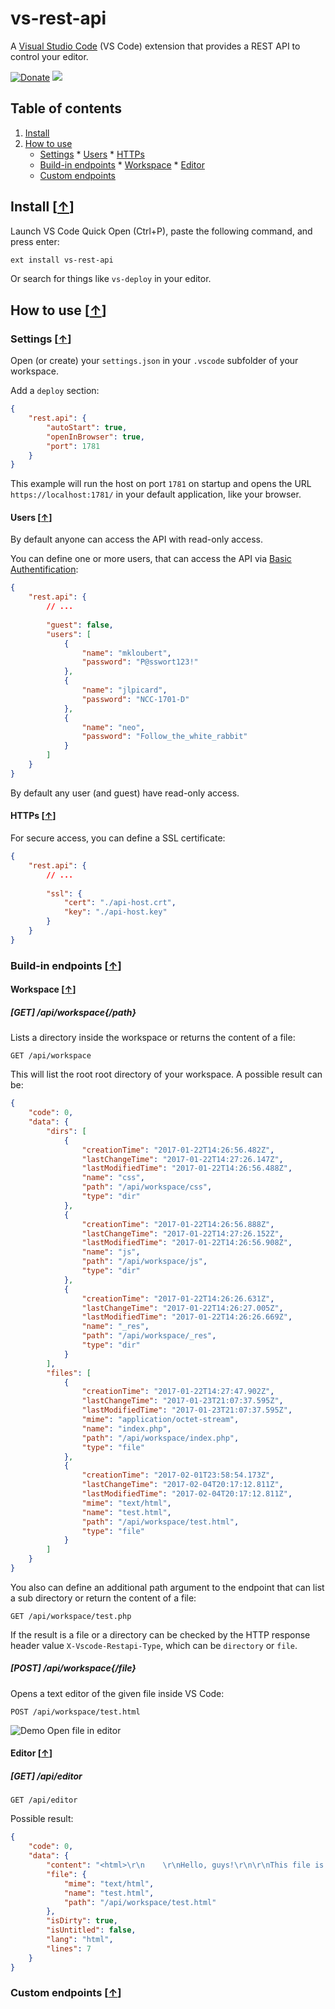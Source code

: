 # vs-rest-api

A [Visual Studio Code](https://code.visualstudio.com/) (VS Code) extension that provides a REST API to control your editor.

[![Donate](https://img.shields.io/badge/Donate-PayPal-green.svg)](https://www.paypal.com/cgi-bin/webscr?cmd=_s-xclick&hosted_button_id=9J3ZR95RJE2BA) [![](https://api.flattr.com/button/flattr-badge-large.png)](https://flattr.com/submit/auto?fid=o62pkd&url=https%3A%2F%2Fgithub.com%2Fmkloubert%2Fvs-rest-api)

## Table of contents

1. [Install](#install-)
2. [How to use](#how-to-use-)
   * [Settings](#settings-)
         * [Users](#users-)
         * [HTTPs](#https-)
   * [Build-in endpoints](#build-in-endpoints-)
         * [Workspace](#workspace-)
         * [Editor](#editor-)
   * [Custom endpoints](#custom-endpoints-)

## Install [[&uarr;](#table-of-contents)]

Launch VS Code Quick Open (Ctrl+P), paste the following command, and press enter:

```bash
ext install vs-rest-api
```

Or search for things like `vs-deploy` in your editor.

## How to use [[&uarr;](#table-of-contents)]

### Settings [[&uarr;](#how-to-use-)]

Open (or create) your `settings.json` in your `.vscode` subfolder of your workspace.

Add a `deploy` section:

```json
{
    "rest.api": {
        "autoStart": true,
        "openInBrowser": true,
        "port": 1781
    }
}
```

This example will run the host on port `1781` on startup and opens the URL `https://localhost:1781/` in your default application, like your browser.

#### Users [[&uarr;](#settings-)]

By default anyone can access the API with read-only access.

You can define one or more users, that can access the API via [Basic Authentification](https://en.wikipedia.org/wiki/Basic_access_authentication): 

```json
{
    "rest.api": {
        // ...
        
        "guest": false,
        "users": [
            {
                "name": "mkloubert",
                "password": "P@sswort123!"
            },
            {
                "name": "jlpicard",
                "password": "NCC-1701-D"
            },
            {
                "name": "neo",
                "password": "Follow_the_white_rabbit"
            }
        ]
    }
}
```

By default any user (and guest) have read-only access.

#### HTTPs [[&uarr;](#settings-)]

For secure access, you can define a SSL certificate:

```json
{
    "rest.api": {
        // ...
        
        "ssl": {
            "cert": "./api-host.crt",
            "key": "./api-host.key"
        }
    }
}
```

### Build-in endpoints [[&uarr;](#how-to-use-)]

#### Workspace [[&uarr;](#build-in-endpoints-)]

##### [GET] /api/workspace{/path}

Lists a directory inside the workspace or returns the content of a file:

```
GET /api/workspace
```

This will list the root root directory of your workspace. A possible result can be:

```json
{
    "code": 0,
    "data": {
        "dirs": [
            {
                "creationTime": "2017-01-22T14:26:56.482Z",
                "lastChangeTime": "2017-01-22T14:27:26.147Z",
                "lastModifiedTime": "2017-01-22T14:26:56.488Z",
                "name": "css",
                "path": "/api/workspace/css",
                "type": "dir"
            },
            {
                "creationTime": "2017-01-22T14:26:56.888Z",
                "lastChangeTime": "2017-01-22T14:27:26.152Z",
                "lastModifiedTime": "2017-01-22T14:26:56.908Z",
                "name": "js",
                "path": "/api/workspace/js",
                "type": "dir"
            },
            {
                "creationTime": "2017-01-22T14:26:26.631Z",
                "lastChangeTime": "2017-01-22T14:26:27.005Z",
                "lastModifiedTime": "2017-01-22T14:26:26.669Z",
                "name": "_res",
                "path": "/api/workspace/_res",
                "type": "dir"
            }
        ],
        "files": [
            {
                "creationTime": "2017-01-22T14:27:47.902Z",
                "lastChangeTime": "2017-01-23T21:07:37.595Z",
                "lastModifiedTime": "2017-01-23T21:07:37.595Z",
                "mime": "application/octet-stream",
                "name": "index.php",
                "path": "/api/workspace/index.php",
                "type": "file"
            },
            {
                "creationTime": "2017-02-01T23:58:54.173Z",
                "lastChangeTime": "2017-02-04T20:17:12.811Z",
                "lastModifiedTime": "2017-02-04T20:17:12.811Z",
                "mime": "text/html",
                "name": "test.html",
                "path": "/api/workspace/test.html",
                "type": "file"
            }
        ]
    }
}
```

You also can define an additional path argument to the endpoint that can list a sub directory or return the content of a file:

```
GET /api/workspace/test.php
```

If the result is a file or a directory can be checked by the HTTP response header value `X-Vscode-Restapi-Type`, which can be `directory` or `file`.

##### [POST] /api/workspace{/file}

Opens a text editor of the given file inside VS Code:

```
POST /api/workspace/test.html
```

![Demo Open file in editor](https://raw.githubusercontent.com/mkloubert/vs-rest-api/master/demos/demo1.gif)

#### Editor [[&uarr;](#build-in-endpoints-)]

##### [GET] /api/editor

```
GET /api/editor
```

Possible result:

```json
{
    "code": 0,
    "data": {
        "content": "<html>\r\n    \r\nHello, guys!\r\n\r\nThis file is currently edited!\r\n\r\n</html>",
        "file": {
            "mime": "text/html",
            "name": "test.html",
            "path": "/api/workspace/test.html"
        },
        "isDirty": true,
        "isUntitled": false,
        "lang": "html",
        "lines": 7
    }
}
```

### Custom endpoints [[&uarr;](#how-to-use-)]
